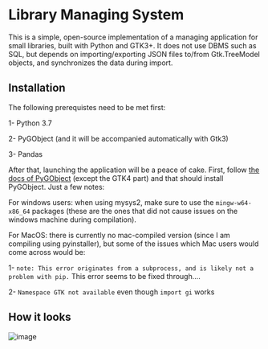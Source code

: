 # Library Managing System

This is a simple, open-source implementation of a managing application for small libraries, built with Python and GTK3+. It does not use DBMS such as SQL, but depends on importing/exporting JSON files to/from Gtk.TreeModel objects, and synchronizes the data during import.

## Installation
The following prerequistes need to be met first:

1- Python 3.7

2- PyGObject (and it will be accompanied automatically with Gtk3)

3- Pandas

After that, launching the application will be a peace of cake.
First, follow [the docs of PyGObject](https://pygobject.readthedocs.io/en/latest/getting_started.html#windows-getting-started) (except the GTK4 part) and that should install PyGObject.
Just a few notes:

For windows users: when using mysys2, make sure to use the `mingw-w64-x86_64` packages (these are the ones that did not cause issues on the windows machine during compilation).

For MacOS: there is currently no mac-compiled version (since I am compiling using pyinstaller), but some of the issues which Mac users would come across would be:

1- `note: This error originates from a subprocess, and is likely not a problem with pip.` This error seems to be fixed through....

2- `Namespace GTK not available` even though `import gi` works

## How it looks
![image](https://github.com/Sentoss/Library-Managing-System-LMS-/assets/34657765/01e8a0e5-56ba-40a0-8f7a-6808d420c8be)

